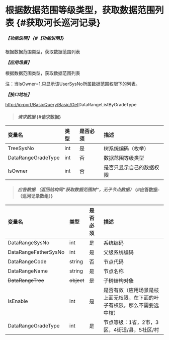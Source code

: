 # 根据数据范围等级类型，获取数据范围列表 {#获取河长巡河记录}

##### _【功能说明】_ {#【功能说明】}

根据数据范围类型，获取数据范围列表

_**【应用场景】**_

根据数据范围类型，获取数据范围列表

注：当IsOwner=1,只显示该UserSysNo所属数据范围权限下的列表。

_**【接口地址】**_

[http://ip:port/BasicQuery/](http://ip:port/HMQuery/PatrolRiver/GetPatrolRivers)[Basic](http://ip:port/HMQuery/PatrolRiver/GetPatrolRivers)[/Get](http://ip:port/HMQuery/PatrolRiver/GetPatrolRivers)DataRangeListByGradeType

> #### _请求数据_ {#请求数据}

| 变量名 | 类型 | 是否必须 | 描述 |
| :--- | :--- | :--- | :--- |
| TreeSysNo | int | 是 | 树系统编码（枚举） |
| DataRangeGradeType | int | 否 | 数据范围等级类型 |
| IsOwner | int | 否 | 是否只显示自己的数据权限 |

> #### _应答数据 （返回结构同”获取数据范围树“，无子节点数据）_ {#应答数据-（巡河记录数组）}

| 变量名 | 类型 | 是否必须 | 描述 |
| :--- | :--- | :--- | :--- |
| DataRangeSysNo | int | 是 | 系统编码 |
| DataRangeFatherSysNo | int | 是 | 父级系统编码 |
| DataRangeCode | string | 否 | 节点代码 |
| DataRangeName | string | 是 | 节点名称 |
| ~~DataRangeTree~~ | ~~object~~ | ~~是~~ | ~~子树结构对象~~ |
| IsEnable | int | 是 | 是否有效（应用场景是枝上面无权限，在下面的叶子有权限，那么不需要选中枝） |
| DataRangeGradeType | int | 是 | 节点等级：1省，2市，3区，4街道/县，5社区/村 |



